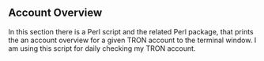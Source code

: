 ## Account Overview

In this section there is a Perl script and the related Perl package, that prints the an account overview for 
a given TRON account to the terminal window. I am using this script for daily checking my TRON account.  
